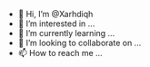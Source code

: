 - 👋 Hi, I’m @Xarhdiqh
- 👀 I’m interested in ...
- 🌱 I’m currently learning ...
- 💞️ I’m looking to collaborate on ...
- 📫 How to reach me ...

<!---
Xarhdiqh/Xarhdiqh is a ✨ special ✨ repository because its `README.md` (this file) appears on your GitHub profile.
You can click the Preview link to take a look at your changes.
--->
